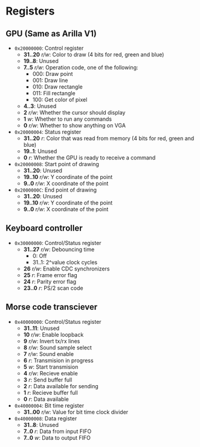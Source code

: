 # Registers

## GPU (Same as Arilla V1)

- `0x20000000`: Control register
    - **31..20** *r/w*: Color to draw (4 bits for red, green and blue)
    - **19..8**: Unused
    - **7..5** *r/w*: Operation code, one of the following:
        - 000: Draw point
        - 001: Draw line
        - 010: Draw rectangle
        - 011: Fill rectangle
        - 100: Get color of pixel
    - **4..3**: Unused
    - **2** *r/w*: Whether the cursor should display 
    - **1** *w*: Whether to run any commands
    - **0** *r/w*: Whether to show anything on VGA
- `0x20000004`: Status register
    - **31..20** *r*: Color that was read from memory (4 bits for red, green and blue)
    - **19..1**: Unused
    - **0** *r*: Whether the GPU is ready to receive a command
- `0x20000008`: Start point of drawing
    - **31..20**: Unused
    - **19..10** *r/w*: Y coordinate of the point
    - **9..0** *r/w*: X coordinate of the point
- `0x2000000C`: End point of drawing
    - **31..20**: Unused
    - **19..10** *r/w*: Y coordinate of the point
    - **9..0** *r/w*: X coordinate of the point

## Keyboard controller

- `0x30000000`: Control/Status register
  - **31..27** *r/w*: Debouncing time
    - 0: Off
    - 31..1: 2^value clock cycles
  - **26** *r/w*: Enable CDC synchronizers
  - **25** *r*: Frame error flag
  - **24** *r*: Parity error flag
  - **23..0** *r*: PS/2 scan code
  
  
  
  

## Morse code transciever

- `0x40000000`: Control/Status register
  - **31..11**: Unused
  - **10** *r/w*: Enable loopback
  - **9** *r/w*: Invert tx/rx lines
  - **8** *r/w*: Sound sample select
  - **7** *r/w*: Sound enable
  - **6** *r*: Transmision in progress
  - **5** *w*: Start transmision
  - **4** *r/w*: Recieve enable
  - **3** *r*: Send buffer full
  - **2** *r*: Data available for sending
  - **1** *r*: Recieve buffer full
  - **0** *r*: Data available
- `0x40000004`: Bit time register
  - **31..00** *r/w*: Value for bit time clock divider
- `0x40000008`: Data register
  - **31..8**: Unused
  - **7..0** *r*: Data from input FIFO
  - **7..0** *w*: Data to output FIFO
